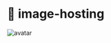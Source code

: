 # :clap: image-hosting 

![avatar](https://cdn.jsdelivr.net/gh/Quixn/image-hosting@main/src/图床配置2.jpg)
